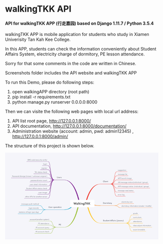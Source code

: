 # walkingTKK API

#### API for walkingTKK APP (行走嘉园) based on Django 1.11.7 /  Python 3.5.4

walkingTKK APP is mobile application for students who study in Xiamen Univerisity Tan Kah Kee College. 

In this APP, students can check the information conveniently about Student Affairs System, electricity charge of dormitory, PE lesson attendance. 



Sorry for that some comments in the code are written in Chinese.



Screenshots folder includes the API website and walkingTKK APP



To run this Demo, please do following steps:

1. open walkingAPP directory (root path)
2. pip install -r requirements.txt
3. python manage.py runserver 0.0.0.0:8000



Then we can visite the following web pages with local url address:

1. API list root page, http://127.0.0.1:8000/
2. API documentation, http://127.0.0.1:8000/documentation/
3. Administration website (account: admin, pwd: admin12345) , http://127.0.0.1:8000/admin/ 


The structure of this project is shown below.

![Project Structure](https://github.com/651160631/WalkingTKK-Django-/blob/master/screenshots/WalkingTKK_project_structure.png?raw=true)


        
      